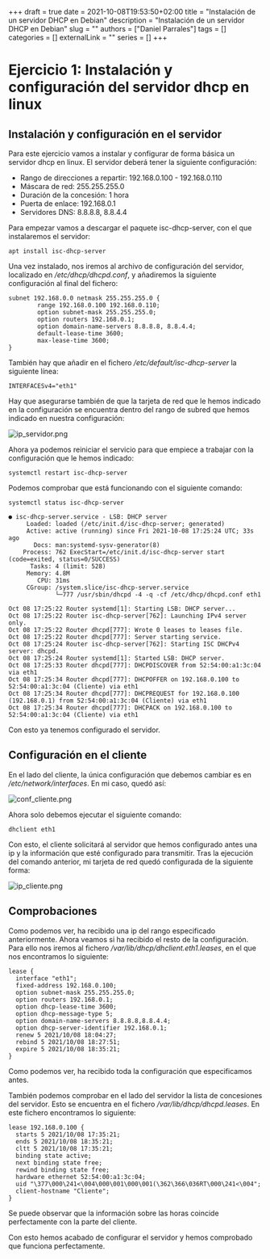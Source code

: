 +++ 
draft = true
date = 2021-10-08T19:53:50+02:00
title = "Instalación de un servidor DHCP en Debian"
description = "Instalación de un servidor DHCP en Debian"
slug = ""
authors = ["Daniel Parrales"]
tags = []
categories = []
externalLink = ""
series = []
+++

# Ejercicio 1: Instalación y configuración del servidor dhcp en linux

## Instalación y configuración en el servidor

Para este ejercicio vamos a instalar y configurar de forma básica un servidor dhcp en linux. El servidor deberá tener la siguiente configuración:

* Rango de direcciones a repartir: 192.168.0.100 - 192.168.0.110
* Máscara de red: 255.255.255.0
* Duración de la concesión: 1 hora
* Puerta de enlace: 192.168.0.1
* Servidores DNS: 8.8.8.8, 8.8.4.4

Para empezar vamos a descargar el paquete isc-dhcp-server, con el que instalaremos el servidor:

`
apt install isc-dhcp-server
`

Una vez instalado, nos iremos al archivo de configuración del servidor, localizado en */etc/dhcp/dhcpd.conf*, y añadiremos la siguiente configuración al final del fichero:

```
subnet 192.168.0.0 netmask 255.255.255.0 {
        range 192.168.0.100 192.168.0.110;
        option subnet-mask 255.255.255.0;
        option routers 192.168.0.1;
        option domain-name-servers 8.8.8.8, 8.8.4.4;
        default-lease-time 3600;
        max-lease-time 3600;
}
```

También hay que añadir en el fichero */etc/default/isc-dhcp-server* la siguiente línea:

`
INTERFACESv4="eth1"
`

Hay que asegurarse también de que la tarjeta de red que le hemos indicado en la configuración se encuentra dentro del rango de subred que hemos indicado en nuestra configuración:

![ip_servidor.png](/images/ip_servidor.png)

Ahora ya podemos reiniciar el servicio para que empiece a trabajar con la configuración que le hemos indicado:

`
systemctl restart isc-dhcp-server
`

Podemos comprobar que está funcionando con el siguiente comando:

```
systemctl status isc-dhcp-server

● isc-dhcp-server.service - LSB: DHCP server
     Loaded: loaded (/etc/init.d/isc-dhcp-server; generated)
     Active: active (running) since Fri 2021-10-08 17:25:24 UTC; 33s ago
       Docs: man:systemd-sysv-generator(8)
    Process: 762 ExecStart=/etc/init.d/isc-dhcp-server start (code=exited, status=0/SUCCESS)
      Tasks: 4 (limit: 528)
     Memory: 4.8M
        CPU: 31ms
     CGroup: /system.slice/isc-dhcp-server.service
             └─777 /usr/sbin/dhcpd -4 -q -cf /etc/dhcp/dhcpd.conf eth1

Oct 08 17:25:22 Router systemd[1]: Starting LSB: DHCP server...
Oct 08 17:25:22 Router isc-dhcp-server[762]: Launching IPv4 server only.
Oct 08 17:25:22 Router dhcpd[777]: Wrote 0 leases to leases file.
Oct 08 17:25:22 Router dhcpd[777]: Server starting service.
Oct 08 17:25:24 Router isc-dhcp-server[762]: Starting ISC DHCPv4 server: dhcpd.
Oct 08 17:25:24 Router systemd[1]: Started LSB: DHCP server.
Oct 08 17:25:33 Router dhcpd[777]: DHCPDISCOVER from 52:54:00:a1:3c:04 via eth1
Oct 08 17:25:34 Router dhcpd[777]: DHCPOFFER on 192.168.0.100 to 52:54:00:a1:3c:04 (Cliente) via eth1
Oct 08 17:25:34 Router dhcpd[777]: DHCPREQUEST for 192.168.0.100 (192.168.0.1) from 52:54:00:a1:3c:04 (Cliente) via eth1
Oct 08 17:25:34 Router dhcpd[777]: DHCPACK on 192.168.0.100 to 52:54:00:a1:3c:04 (Cliente) via eth1
```

Con esto ya tenemos configurado el servidor. 

## Configuración en el cliente

En el lado del cliente, la única configuración que debemos cambiar es en */etc/network/interfaces*. En mi caso, quedó así:

![conf_cliente.png](/images/conf_cliente.png)


Ahora solo debemos ejecutar el siguiente comando:

`
dhclient eth1
`

Con esto, el cliente solicitará al servidor que hemos configurado antes una ip y la información que esté configurado para transmitir. Tras la ejecución del comando anterior, mi tarjeta de red quedó configurada de la siguiente forma:


![ip_cliente.png](/images/ip_cliente.png)


## Comprobaciones


Como podemos ver, ha recibido una ip del rango especificado anteriormente. Ahora veamos si ha recibido el resto de la configuración. Para ello nos iremos al fichero */var/lib/dhcp/dhclient.eth1.leases*, en el que nos encontramos lo siguiente:

```
lease {
  interface "eth1";
  fixed-address 192.168.0.100;
  option subnet-mask 255.255.255.0;
  option routers 192.168.0.1;
  option dhcp-lease-time 3600;
  option dhcp-message-type 5;
  option domain-name-servers 8.8.8.8,8.8.4.4;
  option dhcp-server-identifier 192.168.0.1;
  renew 5 2021/10/08 18:04:27;
  rebind 5 2021/10/08 18:27:51;
  expire 5 2021/10/08 18:35:21;
}
```

Como podemos ver, ha recibido toda la configuración que especificamos antes. 

También podemos comprobar en el lado del servidor la lista de concesiones del servidor. Esto se encuentra en el fichero */var/lib/dhcp/dhcpd.leases*. En este fichero encontramos lo siguiente:

```
lease 192.168.0.100 {
  starts 5 2021/10/08 17:35:21;
  ends 5 2021/10/08 18:35:21;
  cltt 5 2021/10/08 17:35:21;
  binding state active;
  next binding state free;
  rewind binding state free;
  hardware ethernet 52:54:00:a1:3c:04;
  uid "\377\000\241<\004\000\001\000\001(\362\366\036RT\000\241<\004";
  client-hostname "Cliente";
}
```

Se puede observar que la información sobre las horas coincide perfectamente con la parte del cliente. 

Con esto hemos acabado de configurar el servidor y hemos comprobado que funciona perfectamente.
